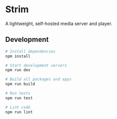# Strim

A lightweight, self-hosted media server and player.

## Development

```bash
# Install dependencies
npm install

# Start development servers
npm run dev

# Build all packages and apps
npm run build

# Run tests
npm run test

# Lint code
npm run lint
```